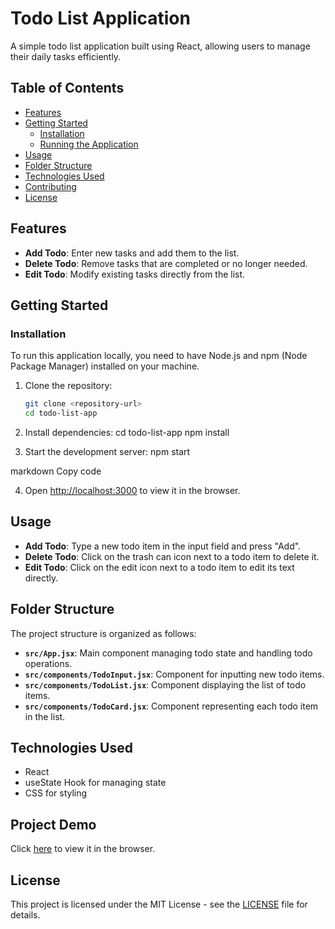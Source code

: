 # Todo List Application

A simple todo list application built using React, allowing users to manage their daily tasks efficiently.

## Table of Contents

- [Features](#features)
- [Getting Started](#getting-started)
  - [Installation](#installation)
  - [Running the Application](#running-the-application)
- [Usage](#usage)
- [Folder Structure](#folder-structure)
- [Technologies Used](#technologies-used)
- [Contributing](#contributing)
- [License](#license)

## Features

- **Add Todo**: Enter new tasks and add them to the list.
- **Delete Todo**: Remove tasks that are completed or no longer needed.
- **Edit Todo**: Modify existing tasks directly from the list.

## Getting Started

### Installation

To run this application locally, you need to have Node.js and npm (Node Package Manager) installed on your machine.

1. Clone the repository:

   ```bash
   git clone <repository-url>
   cd todo-list-app


2. Install dependencies:
cd todo-list-app
npm install


3. Start the development server:
npm start

markdown
Copy code

4. Open [http://localhost:3000](http://localhost:3000) to view it in the browser.

## Usage

- **Add Todo**: Type a new todo item in the input field and press "Add".
- **Delete Todo**: Click on the trash can icon next to a todo item to delete it.
- **Edit Todo**: Click on the edit icon next to a todo item to edit its text directly.

## Folder Structure

The project structure is organized as follows:

- **`src/App.jsx`**: Main component managing todo state and handling todo operations.
- **`src/components/TodoInput.jsx`**: Component for inputting new todo items.
- **`src/components/TodoList.jsx`**: Component displaying the list of todo items.
- **`src/components/TodoCard.jsx`**: Component representing each todo item in the list.

## Technologies Used

- React
- useState Hook for managing state
- CSS for styling

## Project Demo 
 Click [here]((https://awesomereactjstodos.netlify.app/)) to view it in the browser.


## License

This project is licensed under the MIT License - see the [LICENSE](LICENSE) file for details.

